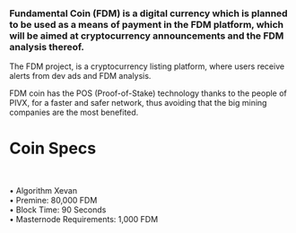 ### Fundamental Coin (FDM) is a digital currency which is planned to be used as a means of payment in the FDM platform, which will be aimed at cryptocurrency announcements and the FDM analysis thereof.

The FDM project, is a cryptocurrency listing platform, where users receive alerts from dev ads and FDM analysis.

FDM coin has the POS (Proof-of-Stake) technology thanks to the people of PIVX, for a faster and safer network, thus avoiding that the big mining companies are the most benefited.

<h1>Coin Specs</h1>
<br>

<p>• Algorithm Xevan
<br>
• Premine: 80,000 FDM
<br>
• Block Time: 90 Seconds
<br>
• Masternode Requirements: 1,000 FDM
<br>
  <p/>
